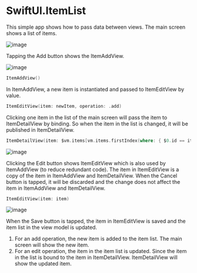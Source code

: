 # SwiftUI.ItemList

This simple app shows how to pass data between views. The main screen shows a list of items.

![image](https://user-images.githubusercontent.com/15805568/138834899-07c04598-5128-4100-9587-9250941979f0.png)

Tapping the Add button shows the ItemAddView.

![image](https://user-images.githubusercontent.com/15805568/138834965-a59feca8-f49e-447b-8f9c-3f69f3cfb38a.png)


```swift
ItemAddView()
```

In ItemAddView, a new item is instantiated and passed to ItemEditView by value.

```swift
ItemEditView(item: newItem, operation: .add)
```

Clicking one item in the list of the main screen will pass the item to ItemDetailView by binding. So when the item in the list is changed, it will be published in ItemDetailView.

```swift
ItemDetailView(item: $vm.items[vm.items.firstIndex(where: { $0.id == item.id })!])
```

![image](https://user-images.githubusercontent.com/15805568/138835075-c137fbdc-3825-48f0-a237-b0ac592db004.png)

Clicking the Edit button shows ItemEditView which is also used by ItemAddView (to reduce redundant code). The item in ItemEditView is a copy of the item in ItemAddView and ItemDetailView. When the Cancel button is tapped, it will be discarded and the change does not affect the item in ItemAddView and ItemDetailView.

```swift
ItemEditView(item: item)
```

![image](https://user-images.githubusercontent.com/15805568/138835136-10452ee7-33dd-4696-81f5-c8611637f7ab.png)

When the Save button is tapped, the item in ItemEditView is saved and the item list in the view model is updated.
1. For an add operation, the new item is added to the item list. The main screen will show the new item.
2. For an edit operation, the item in the item list is updated. Since the item in the list is bound to the item in ItemDetailView. ItemDetailView will show the updated item.

